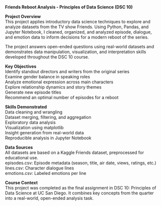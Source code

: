**Friends Reboot Analysis - Principles of Data Science (DSC 10)**  

**Project Overview**   
This project applies introductory data science techniques to explore and analyze datasets from the TV show Friends. Using Python, Pandas, and Jupyter Notebook, I cleaned, organized, and analyzed episode, dialogue, and emotion data to inform decisions for a modern reboot of the series.  

The project answers open-ended questions using real-world datasets and demonstrates data manipulation, visualization, and interpretation skills developed throughout the DSC 10 course.

**Key Objectives**  
Identify standout directors and writers from the original series  
Examine gender balance in speaking roles  
Analyze emotional expression across main characters  
Explore relationship dynamics and story themes  
Generate new episode titles  
Recommend an optimal number of episodes for a reboot  

**Skills Demonstrated**    
Data cleaning and wrangling  
Dataset merging, filtering, and aggregation  
Exploratory data analysis  
Visualization using matplotlib  
Insight generation from real-world data  
Reproducible analysis in Jupyter Notebook  

**Data Sources**  
All datasets are based on a Kaggle Friends dataset, preprocessed for educational use.  
episodes.csv: Episode metadata (season, title, air date, views, ratings, etc.)  
lines.csv: Character dialogue lines  
emotions.csv: Labeled emotions per line  

**Course Context**  
This project was completed as the final assignment in DSC 10: Principles of Data Science at UC San Diego. It combines key concepts from the quarter into a real-world, open-ended analysis task.
